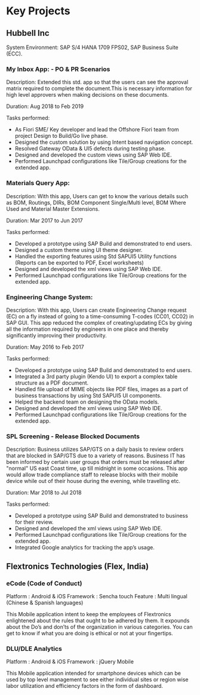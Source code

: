 # Key Projects

## Hubbell Inc 

System Environment: SAP S/4 HANA 1709 FPS02, SAP Business Suite (ECC). 

### My Inbox App: - PO & PR Scenarios

  Description: Extended this std. app so that the users can see the approval matrix required to complete the document.This is necessary     information for high level approvers when making decisions on these documents. 

  Duration: Aug 2018 to Feb 2019 

  Tasks performed:
  
  - As Fiori SME/ Key developer and lead the Offshore Fiori team from project Design to Build/Go live phase.
  - Designed the custom solution by using Intent based navigation concept. 
  - Resolved Gateway OData & UI5 defects during testing phase. 
  - Designed and developed the custom views using SAP Web IDE.
  - Performed Launchpad configurations like Tile/Group creations for the extended app. 

### Materials Query App: 

  Description: With this app, Users can get to know the various details such as BOM, Routings, DIRs, BOM Component Single/Multi level,     BOM Where Used and Material Master Extensions. 
  
  Duration: Mar 2017 to Jun 2017
  
  Tasks performed:
  - Developed a prototype using SAP Build and demonstrated to end users. 
  - Designed a custom theme using UI theme designer. 
  - Handled the exporting features using Std SAPUI5 Utility functions (Reports can be exported to PDF, Excel worksheets)
  - Designed and developed the xml views using SAP Web IDE.
  - Performed Launchpad configurations like Tile/Group creations for the extended app. 

### Engineering Change System: 

  Description: With this app, Users can create Engineering Change request (EC) on a fly instead of going to a time-consuming T-codes (CC01, CC02) in SAP GUI. This app reduced the complex of creating/updating ECs by giving all the information required by engineers in one place and thereby significantly improving their productivity. 

  Duration: May 2016 to Feb 2017
  
  Tasks performed:
  - Developed a prototype using SAP Build and demonstrated to end users. 
  - Integrated a 3rd party plugin (Kendo UI) to export a complex table structure as a PDF document.  
  - Handled file upload of MIME objects like PDF files, images as a part of business transactions by using Std SAPUI5 UI components. 
  - Helped the backend team on designing the OData models. 
  - Designed and developed the xml views using SAP Web IDE.
  - Performed Launchpad configurations like Tile/Group creations for the extended app. 

### SPL Screening - Release Blocked Documents

  Description: Business utilizes SAP/GTS on a daily basis to review orders that are blocked in SAP/GTS due to a variety of reasons.       Business IT has been informed by certain user groups that orders must be released after "normal" US east Coast time, up till midnight   in some occasions. This app would allow trade compliance staff to release blocks with their mobile device while out of their house       during the evening, while travelling etc.

  Duration: Mar 2018 to Jul 2018

  Tasks performed:
  -	Developed a prototype using SAP Build and demonstrated to business for their review. 
  -	Designed and developed the xml views using SAP Web IDE.
  -	Performed Launchpad configurations like Tile/Group creations for the extended app. 
  -	Integrated Google analytics for tracking the app’s usage. 


## Flextronics Technologies (Flex, India)

### eCode (Code of Conduct)
  Platform	     :  Android & iOS
  Framework             :  Sencha touch 
  Feature 	     :  Multi lingual (Chinese & Spanish languages)

  This Mobile application intent to keep the employees of Flextronics enlightened about the rules that ought to be adhered by them. It     expounds about the Do’s and don’ts of the organization in various categories. You can get to know if what you are doing is ethical or   not at your fingertips. 

### DLU/DLE Analytics
  Platform        :  Android & iOS
  Framework   :  jQuery Mobile

  This Mobile application intended for smartphone devices which can be used by top level management to see either individual sites or     region wise labor utilization and efficiency factors in the form of dashboard.
